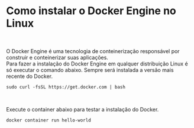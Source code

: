 # Como instalar o Docker Engine no Linux

<br>

O Docker Engine é uma tecnologia de conteinerização responsável por construir e conteinerizar suas aplicações.   
Para fazer a instalação do Docker Engine em qualquer distribuição Linux é só executar o comando abaixo. Sempre será instalada a versão mais recente do Docker.

```shell
sudo curl -fsSL https://get.docker.com | bash
```

<br>

Execute o container abaixo para testar a instalação do Docker.
```shell
docker container run hello-world
```